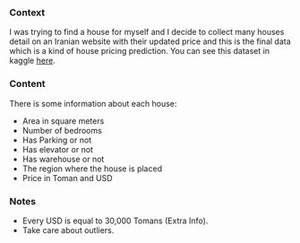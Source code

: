 ### Context

I was trying to find a house for myself and I decide to collect many houses detail on an Iranian website with their updated price and this is the final data which is a kind of house pricing prediction. You can see this dataset in kaggle [here](https://www.kaggle.com/mokar2001/house-price-tehran-iran).

### Content
There is some information about each house:
- Area in square meters
- Number of bedrooms
- Has Parking or not 
- Has elevator or not
- Has warehouse or not
- The region where the house is placed
- Price in Toman and USD

### Notes
- Every USD is equal to 30,000 Tomans (Extra Info).
- Take care about outliers.
